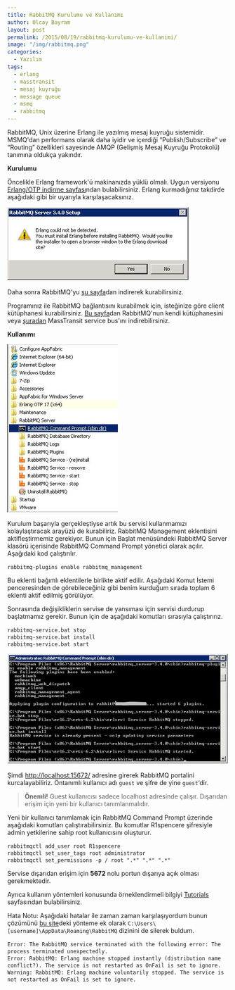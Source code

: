 ```yaml
---
title: RabbitMQ Kurulumu ve Kullanımı
author: Olcay Bayram
layout: post
permalink: /2015/08/19/rabbitmq-kurulumu-ve-kullanimi/
image: "/img/rabbitmq.png"
categories:
  - Yazılım
tags:
  - erlang
  - masstransit
  - mesaj kuyruğu
  - message queue
  - msmq
  - rabbitmq
---
```

RabbitMQ, Unix üzerine Erlang ile yazılmış mesaj kuyruğu sistemidir. MSMQ'dan performans olarak daha iyidir ve içerdiği &#8220;Publish/Subscribe&#8221; ve &#8220;Routing&#8221; özellikleri sayesinde AMQP (Gelişmiş Mesaj Kuyruğu Protokolü) tanımına oldukça yakındır.

**Kurulumu**

Öncelikle Erlang framework'ü makinanızda yüklü olmalı. Uygun versiyonu <a href="http://www.erlang.org/download.html" target="_blank">Erlang/OTP indirme sayfası</a>ndan bulabilirsiniz. Erlang kurmadığınız takdirde aşağıdaki gibi bir uyarıyla karşılaşacaksınız.

![](/wp-content/uploads/2014/11/ErlangNotFound.jpg)

Daha sonra RabbitMQ'yu <a href="http://www.rabbitmq.com/download.html" target="_blank">şu sayfa</a>dan indirerek kurabilirsiniz.

Programınız ile RabbitMQ bağlantısını kurabilmek için, isteğinize göre client kütüphanesi kurabilirsiniz. <a href="https://www.rabbitmq.com/dotnet.html" target="_blank">Bu sayfa</a>dan RabbitMQ'nun kendi kütüphanesini veya <a href="http://masstransit.readthedocs.org/en/latest/installation/install.html" target="_blank">şuradan</a> MassTransit service bus'ını indirebilirsiniz.


**Kullanımı**

![](/wp-content/uploads/2014/11/StartMenu.jpg)

Kurulum başarıyla gerçekleştiyse artık bu servisi kullanmamızı kolaylaştıracak arayüzü de kurabiliriz. RabbitMQ Management eklentisini aktifleştirmemiz gerekiyor. Bunun için Başlat menüsündeki RabbitMQ Server klasörü içerisinde RabbitMQ Command Prompt yönetici olarak açılır. Aşağıdaki kod çalıştırılır.

    rabbitmq-plugins enable rabbitmq_management

Bu eklenti bağımlı eklentilerle birlikte aktif edilir. Aşağıdaki Komut İstemi penceresinden de görebileceğiniz gibi benim kurduğum sırada toplam 6 eklenti aktif edilmiş görülüyor.

Sonrasında değişikliklerin servise de yansıması için servisi durdurup başlatmamız gerekir. Bunun için de aşağıdaki komutları sırasıyla çalıştırırız.

    rabbitmq-service.bat stop
    rabbitmq-service.bat install
    rabbitmq-service.bat start


![](/wp-content/uploads/2014/11/RabbitMQEnablePluginsStopStart.jpg)

Şimdi <http://localhost:15672/> adresine girerek RabbitMQ portalini kurcalayabiliriz. Öntanımlı kullanıcı adı `guest` ve şifre de yine `guest`&#8216;dir.

> **Önemli!** Guest kullanıcısı sadece localhost adresinde çalışır. Dışarıdan erişim için yeni bir kullanıcı tanımlanmalıdır.

Yeni bir kullanıcı tanımlamak için RabbitMQ Command Prompt üzerinde aşağıdaki komutları çalıştırabilirsiniz. Bu komutlar R1spencere şifresiyle admin yetkilerine sahip root kullanıcısını oluşturur.

    rabbitmqctl add_user root R1spencere
    rabbitmqctl set_user_tags root administrator
    rabbitmqctl set_permissions -p / root ".*" ".*" ".*"

Servise dışarıdan erişim için **5672** nolu portun dışarıya açık olması gerekmektedir.

Ayrıca kullanım yöntemleri konusunda örneklendirmeli bilgiyi [Tutorials][1] sayfasından bulabilirsiniz.

Hata Notu: Aşağıdaki hatalar ile zaman zaman karşılaşıyordum bunun çözümünü [bu site][2]deki yönteme ek olarak `C:\Users\[username]\AppData\Roaming\RabbitMQ` dizinini de silerek buldum.

    Error: The RabbitMQ service terminated with the following error: The process terminated unexpectedly.
    Error: RabbitMQ: Erlang machine stopped instantly (distribution name conflict?). The service is not restarted as OnFail is set to ignore.
    Warning: RabbitMQ: Erlang machine voluntarily stopped. The service is not restarted as OnFail is set to ignore.

 [1]: https://www.rabbitmq.com/getstarted.html
 [2]: http://plus-odin.blogspot.co.il/2013/04/erlang-machine-stopped-instantly-code.html